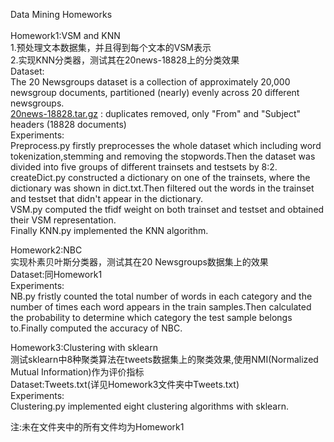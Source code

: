 Data Mining Homeworks<br>
<br>
Homework1:VSM and KNN<br>
1.预处理文本数据集，并且得到每个文本的VSM表示<br>
2.实现KNN分类器，测试其在20news-18828上的分类效果<br>
Dataset:<br>
The 20 Newsgroups dataset is a collection of approximately 20,000 newsgroup documents, partitioned (nearly) evenly across 20 different newsgroups. <br>
[20news-18828.tar.gz](http://qwone.com/~jason/20Newsgroups/) : duplicates removed, only "From" and "Subject" headers (18828 documents)<br>
Experiments:<br>
Preprocess.py firstly preprocesses the whole dataset which including word tokenization,stemming and removing the stopwords.Then the dataset was divided into five groups of different trainsets and testsets by 8:2.<br>
createDict.py constructed a dictionary on one of the trainsets, where the dictionary was shown in dict.txt.Then filtered out the words in the trainset and testset that didn't appear in the dictionary.<br>
VSM.py computed the tfidf weight on both trainset and testset and obtained their VSM representation.<br>
Finally KNN.py implemented the KNN algorithm.<br>

Homework2:NBC<br>
实现朴素贝叶斯分类器，测试其在20 Newsgroups数据集上的效果<br>
Dataset:同Homework1<br>
Experiments:<br>
NB.py fristly counted the total number of words in each category and the number of times each word appears in the train samples.Then calculated the probability to determine which category the test sample belongs to.Finally computed the accuracy of NBC.<br>

Homework3:Clustering with sklearn<br>
测试sklearn中8种聚类算法在tweets数据集上的聚类效果,使用NMI(Normalized Mutual Information)作为评价指标<br>
Dataset:Tweets.txt(详见Homework3文件夹中Tweets.txt)<br>
Experiments:<br>
Clustering.py implemented eight clustering algorithms with sklearn.<br>

注:未在文件夹中的所有文件均为Homework1<br>
